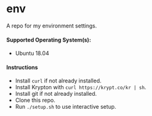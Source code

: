 # env
A repo for my environment settings.

#### Supported Operating System(s):
  - Ubuntu 18.04

#### Instructions
  - Install `curl` if not already installed.
  - Install Krypton with `curl https://krypt.co/kr | sh`.
  - Install git if not already installed.
  - Clone this repo.
  - Run `./setup.sh` to use interactive setup.
